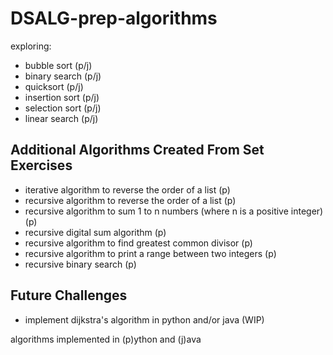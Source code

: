# DSALG-prep-algorithms
exploring:
- bubble sort (p/j)
- binary search (p/j)
- quicksort (p/j)
- insertion sort (p/j)
- selection sort (p/j)
- linear search (p/j)

## Additional Algorithms Created From Set Exercises
- iterative algorithm to reverse the order of a list (p)
- recursive algorithm to reverse the order of a list (p)
- recursive algorithm to sum 1 to n numbers (where n is a positive integer) (p)
- recursive digital sum algorithm (p)
- recursive algorithm to find greatest common divisor (p)
- recursive algorithm to print a range between two integers (p)
- recursive binary search (p)    

## Future Challenges
- implement dijkstra's algorithm in python and/or java (WIP)   

algorithms implemented in (p)ython and (j)ava  
